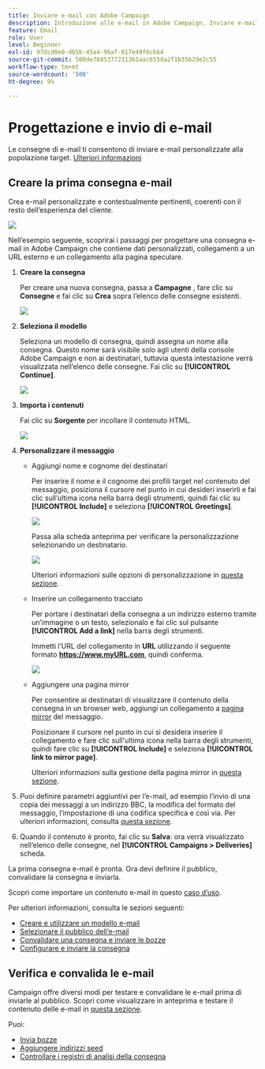 ```yaml
---
title: Inviare e-mail con Adobe Campaign
description: Introduzione alle e-mail in Adobe Campaign. Inviare e-mail personalizzate a una popolazione target.
feature: Email
role: User
level: Beginner
exl-id: 97dcd0e0-db5b-45a4-96af-817e49f6cb64
source-git-commit: 500de76853772313b1aac655da2f1b3562de2c55
workflow-type: tm+mt
source-wordcount: '508'
ht-degree: 9%

---
```


# Progettazione e invio di e-mail

Le consegne di e-mail ti consentono di inviare e-mail personalizzate alla popolazione target. [Ulteriori informazioni](../send/send.md)

## Creare la prima consegna e-mail

Crea e-mail personalizzate e contestualmente pertinenti, coerenti con il resto dell’esperienza del cliente.

![](assets/new-email-content.png)


Nell’esempio seguente, scoprirai i passaggi per progettare una consegna e-mail in Adobe Campaign che contiene dati personalizzati, collegamenti a un URL esterno e un collegamento alla pagina speculare.

1. **Creare la consegna**

   Per creare una nuova consegna, passa a **Campagne** , fare clic su **Consegne** e fai clic su **Crea** sopra l’elenco delle consegne esistenti.

   ![](assets/delivery_step_1.png)

1. **Seleziona il modello**

   Seleziona un modello di consegna, quindi assegna un nome alla consegna. Questo nome sarà visibile solo agli utenti della console Adobe Campaign e non ai destinatari, tuttavia questa intestazione verrà visualizzata nell’elenco delle consegne. Fai clic su **[!UICONTROL Continue]**.

   ![](assets/dce_delivery_model.png)

1. **Importa i contenuti**

   Fai clic su **Sorgente** per incollare il contenuto HTML.

   ![](assets/paste-content.png)


1. **Personalizzare il messaggio**

   * Aggiungi nome e cognome dei destinatari

     Per inserire il nome e il cognome dei profili target nel contenuto del messaggio, posiziona il cursore nel punto in cui desideri inserirli e fai clic sull’ultima icona nella barra degli strumenti, quindi fai clic su **[!UICONTROL Include]** e seleziona **[!UICONTROL Greetings]**.

     ![](assets/include-greetings.png)

     Passa alla scheda anteprima per verificare la personalizzazione selezionando un destinatario.

     ![](assets/perso-check.png)

     Ulteriori informazioni sulle opzioni di personalizzazione in [questa sezione](personalize.md).

   * Inserire un collegamento tracciato

     Per portare i destinatari della consegna a un indirizzo esterno tramite un’immagine o un testo, selezionalo e fai clic sul pulsante **[!UICONTROL Add a link]** nella barra degli strumenti.

     Immetti l’URL del collegamento in **URL** utilizzando il seguente formato **https://www.myURL.com**, quindi conferma.

     ![](assets/add-a-link.png)

   * Aggiungere una pagina mirror

     Per consentire ai destinatari di visualizzare il contenuto della consegna in un browser web, aggiungi un collegamento a [pagina mirror](mirror-page.md) del messaggio.

     Posizionare il cursore nel punto in cui si desidera inserire il collegamento e fare clic sull&#39;ultima icona nella barra degli strumenti, quindi fare clic su **[!UICONTROL Include]** e seleziona **[!UICONTROL link to mirror page]**.

     Ulteriori informazioni sulla gestione della pagina mirror in [questa sezione](mirror-page.md#link-to-mirror-page).

1. Puoi definire parametri aggiuntivi per l’e-mail, ad esempio l’invio di una copia dei messaggi a un indirizzo BBC, la modifica del formato del messaggio, l’impostazione di una codifica specifica e così via. Per ulteriori informazioni, consulta [questa sezione](email-parameters.md).

1. Quando il contenuto è pronto, fai clic su **Salva**: ora verrà visualizzato nell’elenco delle consegne, nel **[!UICONTROL Campaigns > Deliveries]** scheda.

La prima consegna e-mail è pronta. Ora devi definire il pubblico, convalidare la consegna e inviarla.

Scopri come importare un contenuto e-mail in questo [caso d’uso](https://experienceleague.adobe.com/docs/campaign/automation/workflows/use-cases/deliveries/load-delivery-content.html).

Per ulteriori informazioni, consulta le sezioni seguenti:

<!--[Design an email in Campaign]-->
* [Creare e utilizzare un modello e-mail](../send/create-templates.md)
* [Selezionare il pubblico dell’e-mail](../audiences/gs-audiences.md)
* [Convalidare una consegna e inviare le bozze](preview-and-proof.md)
* [Configurare e inviare la consegna](configure-and-send.md)

## Verifica e convalida le e-mail

Campaign offre diversi modi per testare e convalidare le e-mail prima di inviarle al pubblico. Scopri come visualizzare in anteprima e testare il contenuto delle e-mail in [questa sezione](../send/preview-and-proof.md).

Puoi:

* [Invia bozze](preview-and-proof.md)
* [Aggiungere indirizzi seed](../audiences/test-profiles.md)
* [Controllare i registri di analisi della consegna](delivery-analysis.md)

